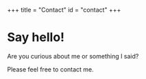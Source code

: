 +++
title = "Contact"
id = "contact"
+++

# Say hello!

Are you curious about me or something I said?

Please feel free to contact me.
